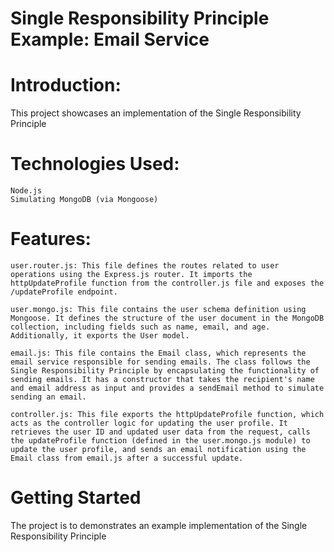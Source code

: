 # Single Responsibility Principle Example: Email Service

# Introduction:
This project showcases an implementation of the Single Responsibility Principle 


# Technologies Used:

    Node.js
    Simulating MongoDB (via Mongoose) 

# Features:
    user.router.js: This file defines the routes related to user operations using the Express.js router. It imports the httpUpdateProfile function from the controller.js file and exposes the /updateProfile endpoint.

    user.mongo.js: This file contains the user schema definition using Mongoose. It defines the structure of the user document in the MongoDB collection, including fields such as name, email, and age. Additionally, it exports the User model.

    email.js: This file contains the Email class, which represents the email service responsible for sending emails. The class follows the Single Responsibility Principle by encapsulating the functionality of sending emails. It has a constructor that takes the recipient's name and email address as input and provides a sendEmail method to simulate sending an email.

    controller.js: This file exports the httpUpdateProfile function, which acts as the controller logic for updating the user profile. It retrieves the user ID and updated user data from the request, calls the updateProfile function (defined in the user.mongo.js module) to update the user profile, and sends an email notification using the Email class from email.js after a successful update.
# Getting Started
The project is to demonstrates an example implementation of the Single Responsibility Principle 
